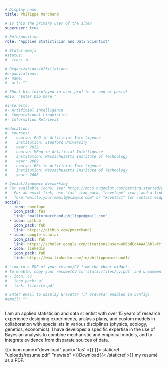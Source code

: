 ```yaml
---
# Display name
title: Philippe Marchand

# Is this the primary user of the site?
superuser: true

# Role/position
role: 'Applied Statistician and Data Scientist'

# Status emoji
#status:
#  icon: ☕️

# Organizations/Affiliations
#organizations:
#- name: 
#  url: ""

# Short bio (displayed in user profile at end of posts)
#bio: "Enter bio here."

#interests:
#- Artificial Intelligence
#- Computational Linguistics
#- Information Retrieval

#education:
#  courses:
#  - course: PhD in Artificial Intelligence
#    institution: Stanford University
#    year: 2012
#  - course: MEng in Artificial Intelligence
#    institution: Massachusetts Institute of Technology
#    year: 2009
#  - course: BSc in Artificial Intelligence
#    institution: Massachusetts Institute of Technology
#    year: 2008

# Social/Academic Networking
# For available icons, see: https://docs.hugoblox.com/getting-started/page-builder/#icons
#   For an email link, use "fas" icon pack, "envelope" icon, and a link in the
#   form "mailto:your-email@example.com" or "#contact" for contact widget.
social:
  - icon: envelope
    icon_pack: fas
    link: 'mailto:marchand.philippe@gmail.com'
  - icon: github
    icon_pack: fab
    link: https://github.com/pmarchand1
  - icon: google-scholar
    icon_pack: fab
    link: https://scholar.google.com/citations?user=aR6bdCoAAAAJ&hl=fr
  - icon: linkedin
    icon_pack: fab
    link: https://www.linkedin.com/in/philippemarchand1/

# Link to a PDF of your resume/CV from the About widget.
# To enable, copy your resume/CV to `static/files/cv.pdf` and uncomment the lines below.
# - icon: cv
#   icon_pack: ai
#   link: files/cv.pdf

# Enter email to display Gravatar (if Gravatar enabled in Config)
#email: ""
---
```


I am an applied statistician and data scientist with over 15 years of research experience designing experiments, analysis plans, and custom models in collaboration with specialists in various disciplines (physics, ecology, genetics, economics). I have developed a specific expertise in the use of Bayesian analysis to combine mechanistic and empirical models, and to integrate evidence from disparate sources of data.

{{< icon name="download" pack="fas" >}} {{< staticref "uploads/resume.pdf" "newtab" >}}Download{{< /staticref >}} my resumé as a PDF.
